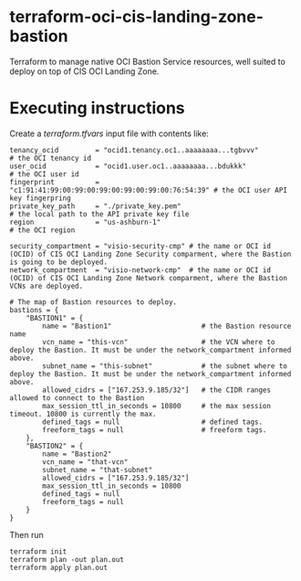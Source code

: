 # terraform-oci-cis-landing-zone-bastion

Terraform to manage native OCI Bastion Service resources, well suited to deploy on top of CIS OCI Landing Zone.

# Executing instructions

Create a *terraform.tfvars* input file with contents like:

    tenancy_ocid         = "ocid1.tenancy.oc1..aaaaaaaa...tgbvvv"            # the OCI tenancy id
    user_ocid            = "ocid1.user.oc1..aaaaaaaa...bdukkk"               # the OCI user id
    fingerprint          = "c1:91:41:99:00:99:00:99:00:99:00:99:00:76:54:39" # the OCI user API key fingerpring
    private_key_path     = "./private_key.pem"                               # the local path to the API private key file
    region               = "us-ashburn-1"                                    # the OCI region

    security_compartment = "visio-security-cmp" # the name or OCI id (OCID) of CIS OCI Landing Zone Security comparment, where the Bastion is going to be deployed.
    network_compartment  = "visio-network-cmp"  # the name or OCI id (OCID) of CIS OCI Landing Zone Network comparment, where the Bastion VCNs are deployed.

    # The map of Bastion resources to deploy.
    bastions = {
        "BASTION1" = {
            name = "Bastion1"                      # the Bastion resource name
            vcn_name = "this-vcn"                  # the VCN where to deploy the Bastion. It must be under the network_compartment informed above.
            subnet_name = "this-subnet"            # the subnet where to deploy the Bastion. It must be under the network_compartment informed above.
            allowed_cidrs = ["167.253.9.185/32"]   # the CIDR ranges allowed to connect to the Bastion
            max_session_ttl_in_seconds = 10800     # the max session timeout. 10800 is currently the max.
            defined_tags = null                    # defined tags.
            freeform_tags = null                   # freeform tags.
        },
        "BASTION2" = {
            name = "Bastion2"
            vcn_name = "that-vcn"
            subnet_name = "that-subnet"
            allowed_cidrs = ["167.253.9.185/32"]
            max_session_ttl_in_seconds = 10800
            defined_tags = null
            freeform_tags = null
        }
    }

Then run

    terraform init
    terraform plan -out plan.out
    terraform apply plan.out